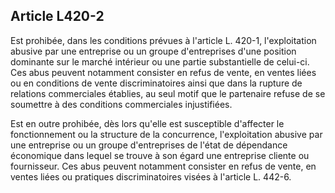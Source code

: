 Article L420-2
----
Est prohibée, dans les conditions prévues à l'article L. 420-1, l'exploitation
abusive par une entreprise ou un groupe d'entreprises d'une position dominante
sur le marché intérieur ou une partie substantielle de celui-ci. Ces abus
peuvent notamment consister en refus de vente, en ventes liées ou en conditions
de vente discriminatoires ainsi que dans la rupture de relations commerciales
établies, au seul motif que le partenaire refuse de se soumettre à des
conditions commerciales injustifiées.

Est en outre prohibée, dès lors qu'elle est susceptible d'affecter le
fonctionnement ou la structure de la concurrence, l'exploitation abusive par une
entreprise ou un groupe d'entreprises de l'état de dépendance économique dans
lequel se trouve à son égard une entreprise cliente ou fournisseur. Ces abus
peuvent notamment consister en refus de vente, en ventes liées ou pratiques
discriminatoires visées à l'article L. 442-6.
